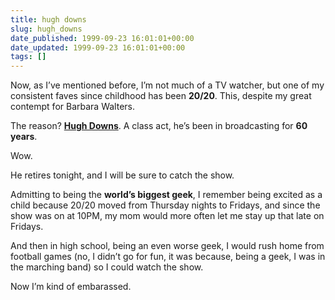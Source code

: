 ```yaml
---
title: hugh downs
slug: hugh_downs
date_published: 1999-09-23 16:01:01+00:00
date_updated: 1999-09-23 16:01:01+00:00
tags: []
---
```

Now, as I’ve mentioned before, I’m not much of a TV watcher, but one of my consistent faves since childhood has been **20/20**. This, despite my great contempt for Barbara Walters.

The reason? **[Hugh Downs](http://abcnews.go.com/onair/2020/downs_hugh_bio.html)**. A class act, he’s been in broadcasting for **60 years**.

Wow.

He retires tonight, and I will be sure to catch the show.

Admitting to being the **world’s biggest geek**, I remember being excited as a child because 20/20 moved from Thursday nights to Fridays, and since the show was on at 10PM, my mom would more often let me stay up that late on Fridays.

And then in high school, being an even worse geek, I would rush home from football games (no, I didn’t go for fun, it was because, being a geek, I was in the marching band) so I could watch the show.

Now I’m kind of embarassed.
